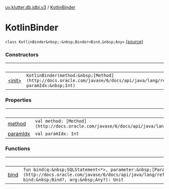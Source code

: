 [uy.klutter.db.jdbi.v3](../index.md) / [KotlinBinder](.)


# KotlinBinder
`class KotlinBinder&nbsp;:&nbsp;Binder<Bind,&nbsp;Any>` [(source)](https://github.com/kohesive/klutter/blob/master/db-jdbi-v3-jdk8/src/main/kotlin/uy/klutter/db/jdbi/v3/KotlinBinder.kt#L17)



### Constructors

|&nbsp;|&nbsp;|
|---|---|
| [&lt;init&gt;](-init-.md) | `KotlinBinder(method:&nbsp;[Method](http://docs.oracle.com/javase/6/docs/api/java/lang/reflect/Method.html), paramIdx:&nbsp;Int)` |

### Properties

|&nbsp;|&nbsp;|
|---|---|
| [method](method.md) | `val method: [Method](http://docs.oracle.com/javase/6/docs/api/java/lang/reflect/Method.html)` |
| [paramIdx](param-idx.md) | `val paramIdx: Int` |

### Functions

|&nbsp;|&nbsp;|
|---|---|
| [bind](bind.md) | `fun bind(q:&nbsp;SQLStatement<*>, parameter:&nbsp;[Parameter](http://docs.oracle.com/javase/6/docs/api/java/lang/reflect/Parameter.html), bind:&nbsp;Bind?, arg:&nbsp;Any?): Unit` |
